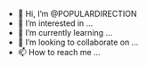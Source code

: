 - 👋 Hi, I’m @POPULARDIRECTION
- 👀 I’m interested in ...
- 🌱 I’m currently learning ...
- 💞️ I’m looking to collaborate on ...
- 📫 How to reach me ...

<!---
POPULARDIRECTION/POPULARDIRECTION is a ✨ special ✨ repository because its `README.md` (this file) appears on your GitHub profile.
You can click the Preview link to take a look at your changes.
--->
